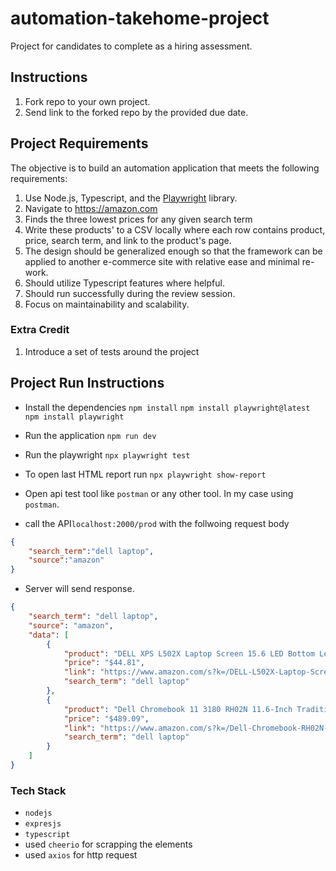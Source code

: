 # automation-takehome-project

Project for candidates to complete as a hiring assessment.

## Instructions

1. Fork repo to your own project.
2. Send link to the forked repo by the provided due date.

## Project Requirements

The objective is to build an automation application that meets the following requirements:

1. Use Node.js, Typescript, and the [Playwright](https://playwright.dev/) library.
2. Navigate to https://amazon.com
3. Finds the three lowest prices for any given search term
4. Write these products' to a CSV locally where each row contains product, price, search term, and link to the product's page.
5. The design should be generalized enough so that the framework can be applied to another e-commerce site with relative ease and minimal re-work.
6. Should utilize Typescript features where helpful.
7. Should run successfully during the review session.
8. Focus on maintainability and scalability.

### Extra Credit

1. Introduce a set of tests around the project

## Project Run Instructions

- Install the dependencies
 ```npm install```
 ```npm install playwright@latest```
 ```npm install playwright```
 -  Run the application
 ```npm run dev```
 -  Run the playwright
 ```npx playwright test```
 -  To open last HTML report run
 ```npx playwright show-report```

- Open api test tool like ```postman``` or any other tool. In my case using ```postman```.
- call the API```localhost:2000/prod``` with the follwoing request body
```json
{
    "search_term":"dell laptop",
    "source":"amazon"
}
```
- Server will send response.
```json
{
    "search_term": "dell laptop",
    "source": "amazon",
    "data": [
        {
            "product": "DELL XPS L502X Laptop Screen 15.6 LED Bottom Left WXGA HD",
            "price": "$44.81",
            "link": "https://www.amazon.com/s?k=/DELL-L502X-Laptop-Screen-BOTTOM/dp/B00A41VGCQ/ref=sr_1_1?keywords=%3Ddell+laptop&qid=1683898965&sr=8-1",
            "search_term": "dell laptop"
        },
        {
            "product": "Dell Chromebook 11 3180 RH02N 11.6-Inch Traditional Laptop (Black)",
            "price": "$489.09",
            "link": "https://www.amazon.com/s?k=/Dell-Chromebook-RH02N-11-6-Inch-Traditional/dp/B06X9DT3SF/ref=sr_1_3?keywords=%3Ddell+laptop&qid=1683898965&sr=8-3",
            "search_term": "dell laptop"
        }
    ]
}
```
### Tech Stack
- ```nodejs```
- ```expresjs```
- ```typescript```
- used ```cheerio``` for scrapping the elements
- used ```axios``` for http request
